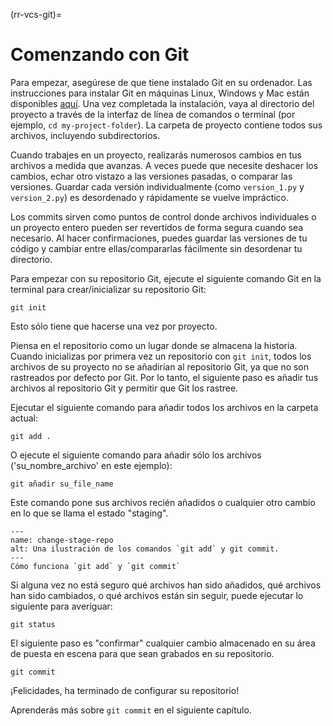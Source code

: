 (rr-vcs-git)=
# Comenzando con Git

Para empezar, asegúrese de que tiene instalado Git en su ordenador. Las instrucciones para instalar Git en máquinas Linux, Windows y Mac están disponibles [aquí](https://Git-scm.com/book/en/v2/Getting-Started-Installing-Git). Una vez completada la instalación, vaya al directorio del proyecto a través de la interfaz de línea de comandos o terminal (por ejemplo, `cd my-project-folder`). La carpeta de proyecto contiene todos sus archivos, incluyendo subdirectorios.

Cuando trabajes en un proyecto, realizarás numerosos cambios en tus archivos a medida que avanzas. A veces puede que necesite deshacer los cambios, echar otro vistazo a las versiones pasadas, o comparar las versiones. Guardar cada versión individualmente (como `version_1.py` y `version_2.py`) es desordenado y rápidamente se vuelve impráctico.

Los commits sirven como puntos de control donde archivos individuales o un proyecto entero pueden ser revertidos de forma segura cuando sea necesario. Al hacer confirmaciones, puedes guardar las versiones de tu código y cambiar entre ellas/compararlas fácilmente sin desordenar tu directorio.

Para empezar con su repositorio Git, ejecute el siguiente comando Git en la terminal para crear/inicializar su repositorio Git:

```
git init
```

Esto sólo tiene que hacerse una vez por proyecto.

Piensa en el repositorio como un lugar donde se almacena la historia. Cuando inicializas por primera vez un repositorio con `git init`, todos los archivos de su proyecto no se añadirían al repositorio Git, ya que no son rastreados por defecto por Git. Por lo tanto, el siguiente paso es añadir tus archivos al repositorio Git y permitir que Git los rastree.

Ejecutar el siguiente comando para añadir todos los archivos en la carpeta actual:
```
git add .
```
O ejecute el siguiente comando para añadir sólo los archivos ('su_nombre_archivo' en este ejemplo):
```
git añadir su_file_name
```

Este comando pone sus archivos recién añadidos o cualquier otro cambio en lo que se llama el estado "staging".

```{figure} ../../figures/change-stage-repo.png
---
name: change-stage-repo
alt: Una ilustración de los comandos `git add` y git commit.
---
Cómo funciona `git add` y `git commit`
```

Si alguna vez no está seguro qué archivos han sido añadidos, qué archivos han sido cambiados, o qué archivos están sin seguir, puede ejecutar lo siguiente para averiguar:

```
git status
```

El siguiente paso es "confirmar" cualquier cambio almacenado en su área de puesta en escena para que sean grabados en su repositorio.

```
git commit
```
¡Felicidades, ha terminado de configurar su repositorio!

Aprenderás más sobre `git commit` en el siguiente capítulo.
